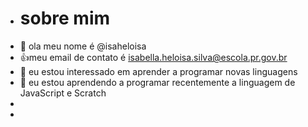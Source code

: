 - # sobre mim 
- 👋 ola meu nome é @isaheloisa
- 👍meu email de contato é isabella.heloisa.silva@escola.pr.gov.br
-  👀 eu estou interessado  em aprender a programar novas linguagens 
- 🌱 eu estou aprendendo a programar recentemente a linguagem de JavaScript e Scratch 
- 
- 
